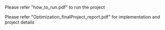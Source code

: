Please refer "how_to_run.pdf" to run the project

Please refer "Optimization_finalProject_report.pdf" for implementation and project details

